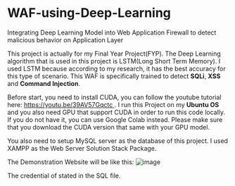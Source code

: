 # WAF-using-Deep-Learning
Integrating Deep Learning Model into Web Application Firewall to detect malicious behavior on Application Layer

This project is actually for my Final Year Project(FYP). The Deep Learning algorithm that is used in this project is LSTM(Long Short Term Memory).
I used LSTM because according to my research, it has the best accuracy for this type of scenario. This WAF is specifically trained to detect **SQLi**, **XSS** and **Command Injection**. 

Before start, you need to install CUDA, you can follow the youtube tutorial here: [https://youtu.be/39AV57Gqctc ](https://youtu.be/39AV57Gqctc) .
I run this Project on my **Ubuntu OS** and you also need GPU that support CUDA in order to run this code locally. If you do not have it, you can use Google Colab instead. Please make sure that you download the CUDA version that same with your GPU model.

You also need to setup MySQL server as the database of this project. I used XAMPP as the Web Server Solution Stack Package.

The Demonstration Website will be like this:
![image](https://github.com/kelanaRahsia/WAF-using-Deep-Learning/assets/137630479/ebdfe67d-c369-444e-9f24-3e6f10a8674f)

The credential of stated in the SQL file.


